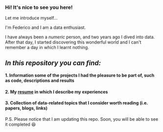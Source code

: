 ### Hi! It's nice to see you here!

Let me introduce myself...

I'm Federico and I am a data enthusiast.

I have always been a *numeric* person, and two years ago I dived into data.
After that day, I started discovering this wonderful world and I can't remember a day in which I learnt nothing.

## *In this repository you can find:*
#### 1. Information some of the projects I had the pleasure to be part of, such as code, descriptions and results
#### 2. My [resume](https://github.com/FedericoRaimondi/me/tree/master/resume) in which I describe my experiences
#### 3. Collection of data-related topics that I consider worth reading (i.e. papers, blogs, links)



P.S. Please notice that I am updating this repo. Soon, you will be able to see it completed :laughing:
